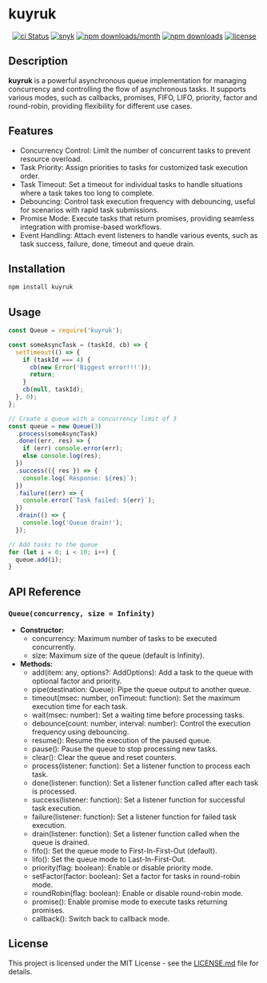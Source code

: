 # kuyruk

<div align="center">

[![ci Status](https://github.com/timursevimli/kuyruk/workflows/Testing%20CI/badge.svg)](https://github.com/timursevimli/kuyruk/actions?query=workflow%3A%22Testing+CI%22+branch%3Amaster)
[![snyk](https://snyk.io/test/github/timursevimli/kuyruk/badge.svg)](https://snyk.io/test/github/timursevimli/kuyruk)
[![npm downloads/month](https://img.shields.io/npm/dm/kuyruk.svg)](https://www.npmjs.com/package/kuyruk)
[![npm downloads](https://img.shields.io/npm/dt/kuyruk.svg)](https://www.npmjs.com/package/kuyruk)
[![license](https://img.shields.io/badge/license-MIT-blue.svg)](https://github.com/timursevimli/kuyruk/blob/master/LICENSE)

</div>

## Description

**kuyruk** is a powerful asynchronous queue implementation for managing concurrency and controlling the flow of asynchronous tasks. It supports various modes, such as callbacks, promises, FIFO, LIFO, priority, factor and round-robin, providing flexibility for different use cases.

## Features

- Concurrency Control: Limit the number of concurrent tasks to prevent resource overload.
- Task Priority: Assign priorities to tasks for customized task execution order.
- Task Timeout: Set a timeout for individual tasks to handle situations where a task takes too long to complete.
- Debouncing: Control task execution frequency with debouncing, useful for scenarios with rapid task submissions.
- Promise Mode: Execute tasks that return promises, providing seamless integration with promise-based workflows.
- Event Handling: Attach event listeners to handle various events, such as task success, failure, done, timeout and queue drain.

## Installation

```bash
npm install kuyruk
```

## Usage

```javascript
const Queue = require('kuyruk');

const someAsyncTask = (taskId, cb) => {
  setTimeout(() => {
    if (taskId === 4) {
      cb(new Error('Biggest error!!!'));
      return;
    }
    cb(null, taskId);
  }, 0);
};

// Create a queue with a concurrency limit of 3
const queue = new Queue(3)
  .process(someAsyncTask)
  .done((err, res) => {
    if (err) console.error(err);
    else console.log(res);
  })
  .success(({ res }) => {
    console.log(`Response: ${res}`);
  })
  .failure((err) => {
    console.error(`Task failed: ${err}`);
  })
  .drain(() => {
    console.log('Queue drain!');
  });

// Add tasks to the queue
for (let i = 0; i < 10; i++) {
  queue.add(i);
}
```

## API Reference

### `Queue(concurrency, size = Infinity)`

- **Constructor:**
  - concurrency: Maximum number of tasks to be executed concurrently.
  - size: Maximum size of the queue (default is Infinity).
- **Methods:**
  - add(item: any, options?: AddOptions): Add a task to the queue with optional factor and priority.
  - pipe(destination: Queue): Pipe the queue output to another queue.
  - timeout(msec: number, onTimeout: function): Set the maximum execution time for each task.
  - wait(msec: number): Set a waiting time before processing tasks.
  - debounce(count: number, interval: number): Control the execution frequency using debouncing.
  - resume(): Resume the execution of the paused queue.
  - pause(): Pause the queue to stop processing new tasks.
  - clear(): Clear the queue and reset counters.
  - process(listener: function): Set a listener function to process each task.
  - done(listener: function): Set a listener function called after each task is processed.
  - success(listener: function): Set a listener function for successful task execution.
  - failure(listener: function): Set a listener function for failed task execution.
  - drain(listener: function): Set a listener function called when the queue is drained.
  - fifo(): Set the queue mode to First-In-First-Out (default).
  - lifo(): Set the queue mode to Last-In-First-Out.
  - priority(flag: boolean): Enable or disable priority mode.
  - setFactor(factor: boolean): Set a factor for tasks in round-robin mode.
  - roundRobin(flag: boolean): Enable or disable round-robin mode.
  - promise(): Enable promise mode to execute tasks returning promises.
  - callback(): Switch back to callback mode.

## License

This project is licensed under the MIT License - see the [LICENSE.md](./LICENSE) file for details.
